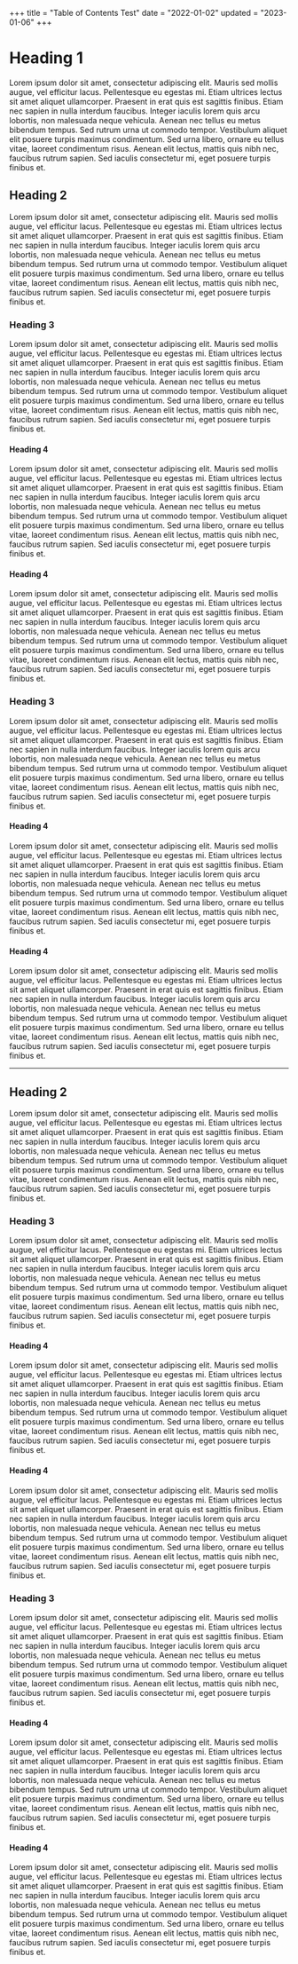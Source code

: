 +++
title = "Table of Contents Test"
date = "2022-01-02"
updated = "2023-01-06"
+++

# Heading 1
Lorem ipsum dolor sit amet, consectetur adipiscing elit. Mauris sed mollis augue, vel efficitur lacus. Pellentesque eu egestas mi. Etiam ultrices lectus sit amet aliquet ullamcorper. Praesent in erat quis est sagittis finibus. Etiam nec sapien in nulla interdum faucibus. Integer iaculis lorem quis arcu lobortis, non malesuada neque vehicula. Aenean nec tellus eu metus bibendum tempus. Sed rutrum urna ut commodo tempor. Vestibulum aliquet elit posuere turpis maximus condimentum. Sed urna libero, ornare eu tellus vitae, laoreet condimentum risus. Aenean elit lectus, mattis quis nibh nec, faucibus rutrum sapien. Sed iaculis consectetur mi, eget posuere turpis finibus et.

## Heading 2
Lorem ipsum dolor sit amet, consectetur adipiscing elit. Mauris sed mollis augue, vel efficitur lacus. Pellentesque eu egestas mi. Etiam ultrices lectus sit amet aliquet ullamcorper. Praesent in erat quis est sagittis finibus. Etiam nec sapien in nulla interdum faucibus. Integer iaculis lorem quis arcu lobortis, non malesuada neque vehicula. Aenean nec tellus eu metus bibendum tempus. Sed rutrum urna ut commodo tempor. Vestibulum aliquet elit posuere turpis maximus condimentum. Sed urna libero, ornare eu tellus vitae, laoreet condimentum risus. Aenean elit lectus, mattis quis nibh nec, faucibus rutrum sapien. Sed iaculis consectetur mi, eget posuere turpis finibus et.
### Heading 3
Lorem ipsum dolor sit amet, consectetur adipiscing elit. Mauris sed mollis augue, vel efficitur lacus. Pellentesque eu egestas mi. Etiam ultrices lectus sit amet aliquet ullamcorper. Praesent in erat quis est sagittis finibus. Etiam nec sapien in nulla interdum faucibus. Integer iaculis lorem quis arcu lobortis, non malesuada neque vehicula. Aenean nec tellus eu metus bibendum tempus. Sed rutrum urna ut commodo tempor. Vestibulum aliquet elit posuere turpis maximus condimentum. Sed urna libero, ornare eu tellus vitae, laoreet condimentum risus. Aenean elit lectus, mattis quis nibh nec, faucibus rutrum sapien. Sed iaculis consectetur mi, eget posuere turpis finibus et.
#### Heading 4
Lorem ipsum dolor sit amet, consectetur adipiscing elit. Mauris sed mollis augue, vel efficitur lacus. Pellentesque eu egestas mi. Etiam ultrices lectus sit amet aliquet ullamcorper. Praesent in erat quis est sagittis finibus. Etiam nec sapien in nulla interdum faucibus. Integer iaculis lorem quis arcu lobortis, non malesuada neque vehicula. Aenean nec tellus eu metus bibendum tempus. Sed rutrum urna ut commodo tempor. Vestibulum aliquet elit posuere turpis maximus condimentum. Sed urna libero, ornare eu tellus vitae, laoreet condimentum risus. Aenean elit lectus, mattis quis nibh nec, faucibus rutrum sapien. Sed iaculis consectetur mi, eget posuere turpis finibus et.
#### Heading 4
Lorem ipsum dolor sit amet, consectetur adipiscing elit. Mauris sed mollis augue, vel efficitur lacus. Pellentesque eu egestas mi. Etiam ultrices lectus sit amet aliquet ullamcorper. Praesent in erat quis est sagittis finibus. Etiam nec sapien in nulla interdum faucibus. Integer iaculis lorem quis arcu lobortis, non malesuada neque vehicula. Aenean nec tellus eu metus bibendum tempus. Sed rutrum urna ut commodo tempor. Vestibulum aliquet elit posuere turpis maximus condimentum. Sed urna libero, ornare eu tellus vitae, laoreet condimentum risus. Aenean elit lectus, mattis quis nibh nec, faucibus rutrum sapien. Sed iaculis consectetur mi, eget posuere turpis finibus et.

### Heading 3
Lorem ipsum dolor sit amet, consectetur adipiscing elit. Mauris sed mollis augue, vel efficitur lacus. Pellentesque eu egestas mi. Etiam ultrices lectus sit amet aliquet ullamcorper. Praesent in erat quis est sagittis finibus. Etiam nec sapien in nulla interdum faucibus. Integer iaculis lorem quis arcu lobortis, non malesuada neque vehicula. Aenean nec tellus eu metus bibendum tempus. Sed rutrum urna ut commodo tempor. Vestibulum aliquet elit posuere turpis maximus condimentum. Sed urna libero, ornare eu tellus vitae, laoreet condimentum risus. Aenean elit lectus, mattis quis nibh nec, faucibus rutrum sapien. Sed iaculis consectetur mi, eget posuere turpis finibus et.
#### Heading 4
Lorem ipsum dolor sit amet, consectetur adipiscing elit. Mauris sed mollis augue, vel efficitur lacus. Pellentesque eu egestas mi. Etiam ultrices lectus sit amet aliquet ullamcorper. Praesent in erat quis est sagittis finibus. Etiam nec sapien in nulla interdum faucibus. Integer iaculis lorem quis arcu lobortis, non malesuada neque vehicula. Aenean nec tellus eu metus bibendum tempus. Sed rutrum urna ut commodo tempor. Vestibulum aliquet elit posuere turpis maximus condimentum. Sed urna libero, ornare eu tellus vitae, laoreet condimentum risus. Aenean elit lectus, mattis quis nibh nec, faucibus rutrum sapien. Sed iaculis consectetur mi, eget posuere turpis finibus et.
#### Heading 4
Lorem ipsum dolor sit amet, consectetur adipiscing elit. Mauris sed mollis augue, vel efficitur lacus. Pellentesque eu egestas mi. Etiam ultrices lectus sit amet aliquet ullamcorper. Praesent in erat quis est sagittis finibus. Etiam nec sapien in nulla interdum faucibus. Integer iaculis lorem quis arcu lobortis, non malesuada neque vehicula. Aenean nec tellus eu metus bibendum tempus. Sed rutrum urna ut commodo tempor. Vestibulum aliquet elit posuere turpis maximus condimentum. Sed urna libero, ornare eu tellus vitae, laoreet condimentum risus. Aenean elit lectus, mattis quis nibh nec, faucibus rutrum sapien. Sed iaculis consectetur mi, eget posuere turpis finibus et.

---


## Heading 2
Lorem ipsum dolor sit amet, consectetur adipiscing elit. Mauris sed mollis augue, vel efficitur lacus. Pellentesque eu egestas mi. Etiam ultrices lectus sit amet aliquet ullamcorper. Praesent in erat quis est sagittis finibus. Etiam nec sapien in nulla interdum faucibus. Integer iaculis lorem quis arcu lobortis, non malesuada neque vehicula. Aenean nec tellus eu metus bibendum tempus. Sed rutrum urna ut commodo tempor. Vestibulum aliquet elit posuere turpis maximus condimentum. Sed urna libero, ornare eu tellus vitae, laoreet condimentum risus. Aenean elit lectus, mattis quis nibh nec, faucibus rutrum sapien. Sed iaculis consectetur mi, eget posuere turpis finibus et.
### Heading 3
Lorem ipsum dolor sit amet, consectetur adipiscing elit. Mauris sed mollis augue, vel efficitur lacus. Pellentesque eu egestas mi. Etiam ultrices lectus sit amet aliquet ullamcorper. Praesent in erat quis est sagittis finibus. Etiam nec sapien in nulla interdum faucibus. Integer iaculis lorem quis arcu lobortis, non malesuada neque vehicula. Aenean nec tellus eu metus bibendum tempus. Sed rutrum urna ut commodo tempor. Vestibulum aliquet elit posuere turpis maximus condimentum. Sed urna libero, ornare eu tellus vitae, laoreet condimentum risus. Aenean elit lectus, mattis quis nibh nec, faucibus rutrum sapien. Sed iaculis consectetur mi, eget posuere turpis finibus et.
#### Heading 4
Lorem ipsum dolor sit amet, consectetur adipiscing elit. Mauris sed mollis augue, vel efficitur lacus. Pellentesque eu egestas mi. Etiam ultrices lectus sit amet aliquet ullamcorper. Praesent in erat quis est sagittis finibus. Etiam nec sapien in nulla interdum faucibus. Integer iaculis lorem quis arcu lobortis, non malesuada neque vehicula. Aenean nec tellus eu metus bibendum tempus. Sed rutrum urna ut commodo tempor. Vestibulum aliquet elit posuere turpis maximus condimentum. Sed urna libero, ornare eu tellus vitae, laoreet condimentum risus. Aenean elit lectus, mattis quis nibh nec, faucibus rutrum sapien. Sed iaculis consectetur mi, eget posuere turpis finibus et.
#### Heading 4
Lorem ipsum dolor sit amet, consectetur adipiscing elit. Mauris sed mollis augue, vel efficitur lacus. Pellentesque eu egestas mi. Etiam ultrices lectus sit amet aliquet ullamcorper. Praesent in erat quis est sagittis finibus. Etiam nec sapien in nulla interdum faucibus. Integer iaculis lorem quis arcu lobortis, non malesuada neque vehicula. Aenean nec tellus eu metus bibendum tempus. Sed rutrum urna ut commodo tempor. Vestibulum aliquet elit posuere turpis maximus condimentum. Sed urna libero, ornare eu tellus vitae, laoreet condimentum risus. Aenean elit lectus, mattis quis nibh nec, faucibus rutrum sapien. Sed iaculis consectetur mi, eget posuere turpis finibus et.

### Heading 3
Lorem ipsum dolor sit amet, consectetur adipiscing elit. Mauris sed mollis augue, vel efficitur lacus. Pellentesque eu egestas mi. Etiam ultrices lectus sit amet aliquet ullamcorper. Praesent in erat quis est sagittis finibus. Etiam nec sapien in nulla interdum faucibus. Integer iaculis lorem quis arcu lobortis, non malesuada neque vehicula. Aenean nec tellus eu metus bibendum tempus. Sed rutrum urna ut commodo tempor. Vestibulum aliquet elit posuere turpis maximus condimentum. Sed urna libero, ornare eu tellus vitae, laoreet condimentum risus. Aenean elit lectus, mattis quis nibh nec, faucibus rutrum sapien. Sed iaculis consectetur mi, eget posuere turpis finibus et.
#### Heading 4
Lorem ipsum dolor sit amet, consectetur adipiscing elit. Mauris sed mollis augue, vel efficitur lacus. Pellentesque eu egestas mi. Etiam ultrices lectus sit amet aliquet ullamcorper. Praesent in erat quis est sagittis finibus. Etiam nec sapien in nulla interdum faucibus. Integer iaculis lorem quis arcu lobortis, non malesuada neque vehicula. Aenean nec tellus eu metus bibendum tempus. Sed rutrum urna ut commodo tempor. Vestibulum aliquet elit posuere turpis maximus condimentum. Sed urna libero, ornare eu tellus vitae, laoreet condimentum risus. Aenean elit lectus, mattis quis nibh nec, faucibus rutrum sapien. Sed iaculis consectetur mi, eget posuere turpis finibus et.
#### Heading 4
Lorem ipsum dolor sit amet, consectetur adipiscing elit. Mauris sed mollis augue, vel efficitur lacus. Pellentesque eu egestas mi. Etiam ultrices lectus sit amet aliquet ullamcorper. Praesent in erat quis est sagittis finibus. Etiam nec sapien in nulla interdum faucibus. Integer iaculis lorem quis arcu lobortis, non malesuada neque vehicula. Aenean nec tellus eu metus bibendum tempus. Sed rutrum urna ut commodo tempor. Vestibulum aliquet elit posuere turpis maximus condimentum. Sed urna libero, ornare eu tellus vitae, laoreet condimentum risus. Aenean elit lectus, mattis quis nibh nec, faucibus rutrum sapien. Sed iaculis consectetur mi, eget posuere turpis finibus et.
